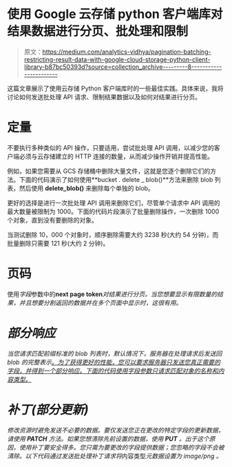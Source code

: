 # 使用 Google 云存储 python 客户端库对结果数据进行分页、批处理和限制

> 原文：<https://medium.com/analytics-vidhya/pagination-batching-restricting-result-data-with-google-cloud-storage-python-client-library-b87bc50393d?source=collection_archive---------8----------------------->

这篇文章展示了使用云存储 Python 客户端库时的一些最佳实践。具体来说，我将讨论如何发送批处理 API 请求、限制结果数据以及如何对结果进行分页。

# 定量

不要执行多种类似的 API 操作，只要适用，尝试批处理 API 调用，以减少您的客户端必须与云存储建立的 HTTP 连接的数量，从而减少操作开销并提高性能。

例如，如果您需要从 GCS 存储桶中删除大量文件，这就是您逐个删除它们的方法。下面的代码演示了如何使用**bucket . delete _ blob()**方法来删除 blob 列表，然后使用 **delete_blob()** 来删除每个单独的 blob。

更好的选择是进行一次批处理 API 调用来删除它们，尽管单个请求中 API 调用的最大数量被限制为 1000。下面的代码片段演示了批量删除操作，一次删除 1000 个对象，直到没有要删除的对象。

当测试删除 10，000 个对象时，顺序删除需要大约 3238 秒(大约 54 分钟)，而批量删除只需要 121 秒(大约 2 分钟)。

# 页码

使用*字段*参数中的**next page token***对结果进行分页。当您想要显示有限数量的结果，并且想要分割返回的数据并在多个页面中显示时，这很有用。*

# *部分响应*

*当您请求匹配前缀标准的 blob 列表时，默认情况下，服务器在处理请求后发送回 blob 的完整表示[。为了获得更好的性能，您可以要求服务器只发送您真正需要的字段，并得到一个*部分响应*。下面的代码使用*字段*参数只请求匹配对象的*名称*和*内容类型*。](https://cloud.google.com/storage/docs/json_api/v1/objects#resource-representations)*

# *补丁(部分更新)*

*修改资源时避免发送不必要的数据。要仅发送您正在更改的特定字段的更新数据，请使用 **PATCH** 方法。如果您想清除先前设置的数据，使用 **PUT** 。出于这个原因，使用补丁要安全得多。您只需为要更改的字段提供数据；您忽略的字段不会被清除。以下代码通过发送批处理补丁请求将*内容类型*元数据设置为 *image/png* 。*